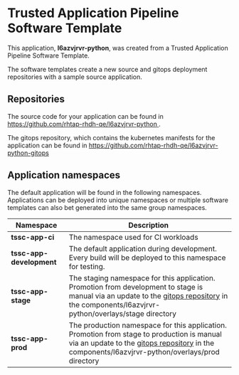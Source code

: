 # Trusted Application Pipeline Software Template

This application, **l6azvjrvr-python**, was created from a Trusted Application Pipeline Software Template.

The software templates create a new source and gitops deployment repositories with a sample source application. 

## Repositories

The source code for your application can be found in [https://github.com/rhtap-rhdh-qe/l6azvjrvr-python ](https://github.com/rhtap-rhdh-qe/l6azvjrvr-python ).
 
The gitops repository, which contains the kubernetes manifests for the application can be found in 
[https://github.com/rhtap-rhdh-qe/l6azvjrvr-python-gitops ](https://github.com/rhtap-rhdh-qe/l6azvjrvr-python-gitops ) 

## Application namespaces 

The default application will be found in the following namespaces. Applications can be deployed into unique namespaces or multiple software templates can also bet generated into the same group namespaces.  

|  Namespace   |  Description   |  
| -------- | -------- |
| **tssc-app-ci** | The namespace used for CI workloads |
| **tssc-app-development** | The default application during development. Every build will be deployed to this namespace for testing. |
| **tssc-app-stage** | The staging namespace for this application. Promotion from development to stage is manual via an update to the [gitops repository](https://github.com/rhtap-rhdh-qe/l6azvjrvr-python-gitops ) in the components/l6azvjrvr-python/overlays/stage directory |
| **tssc-app-prod** | The production namespace for this application. Promotion from stage to production is manual via an update to the [gitops repository](https://github.com/rhtap-rhdh-qe/l6azvjrvr-python-gitops ) in the components/l6azvjrvr-python/overlays/prod directory |